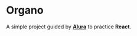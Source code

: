 # Organo
A simple project guided by <b>[Alura](https://cursos.alura.com.br/course/react-desenvolvendo-javascript)</b> to practice <b>React</b>.


